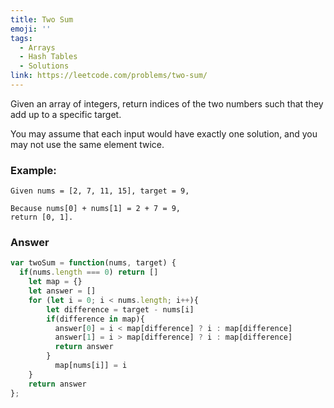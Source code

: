 ```yaml
---
title: Two Sum
emoji: ''
tags:
  - Arrays
  - Hash Tables
  - Solutions
link: https://leetcode.com/problems/two-sum/
---
```


Given an array of integers, return indices of the two numbers such that they add up to a specific target.

You may assume that each input would have exactly one solution, and you may not use the same element twice.

### Example:

```
Given nums = [2, 7, 11, 15], target = 9,

Because nums[0] + nums[1] = 2 + 7 = 9,
return [0, 1].
```

### Answer

``` js
var twoSum = function(nums, target) {
  if(nums.length === 0) return []
    let map = {}
    let answer = []
    for (let i = 0; i < nums.length; i++){
        let difference = target - nums[i]
        if(difference in map){
          answer[0] = i < map[difference] ? i : map[difference]
          answer[1] = i > map[difference] ? i : map[difference]
          return answer
        }
          map[nums[i]] = i
    }
    return answer
};
```